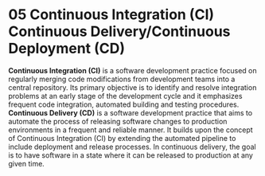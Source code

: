 # 05 Continuous Integration (CI) Continuous Delivery/Continuous Deployment (CD) 
**Continuous Integration (CI)** is a software development practice focused on regularly merging code modifications from development teams into a central repository. Its primary objective is to identify and resolve integration problems at an early stage of the development cycle and it emphasizes frequent code integration, automated building and testing procedures.
**Continuous Delivery (CD)** is a software development practice that aims to automate the process of releasing software changes to production environments in a frequent and reliable manner. It builds upon the concept of Continuous Integration (CI) by extending the automated pipeline to include deployment and release processes. In continuous delivery, the goal is to have software in a state where it can be released to production at any given time.

